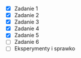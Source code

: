 - [x] Zadanie 1
- [x] Zadanie 2
- [x] Zadanie 3
- [x] Zadanie 4
- [x] Zadanie 5
- [ ] Zadanie 6
- [ ] Eksperymenty i sprawko
